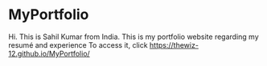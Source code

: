 # MyPortfolio
Hi. This is Sahil Kumar from India.
This is my portfolio website regarding my resumé and experience
To access it, click https://thewiz-12.github.io/MyPortfolio/
